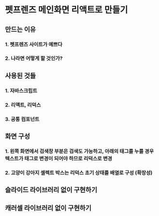 # 펫프렌즈 메인화면 리액트로 만들기

## 만드는 이유
### 1. 펫프렌즈 사이트가 예쁘다
### 2. 나라면 어떻게 할 것인가?

## 사용된 것들
### 1. 자바스크립트
### 2. 리액트, 리덕스
### 3. 공통 컴포넌트

## 화면 구성
### 1. 왼쪽 화면에서 검색창 부분은 검색도 가능하고, 아래의 태그를 누를 경우 텍스트가 태그로 변경이 되어야 하므로 리덕스로 변경
### 2. 고양이 강아지 셀렉트 박스는 리덕스 초기 상태를 배열로 구성 (확장성)

## 슬라이드 라이브러리 없이 구현하기
## 캐러셀 라이브러리 없이 구현하기